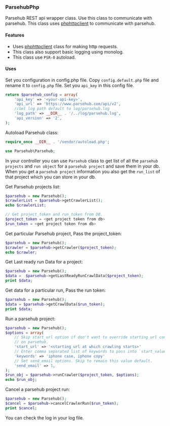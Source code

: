 ### ParsehubPhp

Parsehub REST api wrapper class. Use this class to communicate with parsehub.
This class uses [phphttpclient](http://phphttpclient.com) to communicate with parsehub.

#### Features

- Uses [phphttpclient](http://phphttpclient.com) class for making http requests.
- This class also support basic logging using monolog.
- This class use `PSR-0` autoload.

#### Uses

Set you configuration in config.php file. Copy `config.default.php` file and rename it to `config.php` file. Set you `api_key` in this config file.

```php
return $parsehub_config = array(
    'api_key' => '<your-api-key>',
    'api_url' => 'https://www.parsehub.com/api/v2',
    //Set log path default to log/parsehub.log
    'log_path' => __DIR__ . '/../log/parsehub.log',
    'api_version' => '2',
);

```

Autoload Parsehub class:

```php
require_once __DIR__ . '/vendor/autoload.php';

use Parsehub\Parsehub;
```

In your controller you can use `Parsehub` class to get list of all the
`parsehub projects` and `run object` for a `parsehub project` and save 
them in your db. When you get a `parsehub project` information you also get the
`run_list` of that project which you can store in your db.

Get Parsehub projects list:
```php
$parsehub = new Parsehub();
$crawlerList = $parsehub->getCrawlerList();
echo $crawlerList;
```

```php
// Get project_token and run_token from DB.
$project_token = <get project token from db>
$run_token = <get project token from db>
```

Get particular Parsehub project, Pass the project_token:
```php
$parsehub = new Parsehub();
$crawler = $parsehub->getCrawler($project_token);
echo $crawler;
```

Get Last ready run Data for a project:
```php
$parsehub = new Parsehub();
$data =  $parsehub->getLastReadyRunCrawlData($project_token);
print $data;
```

Get data for a particular run, Pass the run token:
```php
$parsehub = new Parsehub();
$data = $parsehub->getCrawlData($run_token);
print $data;
```

Run a parsehub project:
```php
$parsehub = new Parsehub();
$options = array(
    // Skip start_url option if don't want to override starting url configured
    // on parsehub.
    'start_url' => '<starting url at which crawling starts>'
    // Enter comma separated list of keywords to pass into `start_value_override`
    'keywords' => 'iphone case, iphone copy'
    // Set send_email options. Skip to remain this value default.
    'send_email' => 1,
);
$run_obj = $parsehub->runCrawler($project_token, $options);
echo $run_obj;
```
Cancel a parsehub project run:
```php
$parsehub = new Parsehub();
$cancel = $parsehub->cancelCrawlerRun($run_token);
print $cancel;
```
You can check the log in your log file.